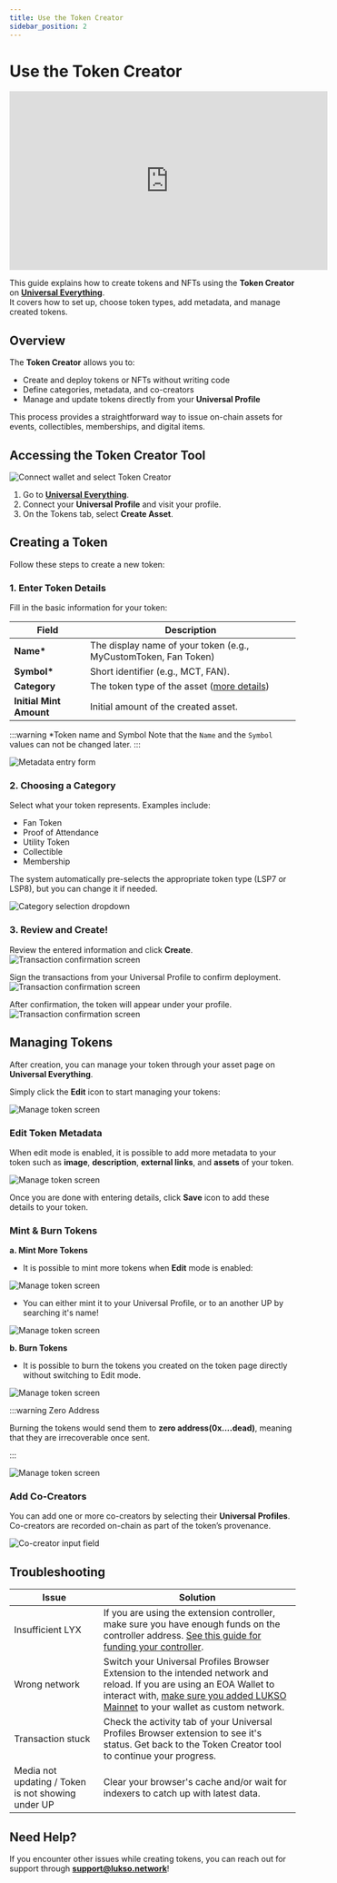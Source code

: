 ```yaml
---
title: Use the Token Creator
sidebar_position: 2
---
```


# Use the Token Creator

<div class="video-container">
<iframe width="560" height="315" src="https://www.youtube.com/embed/wveXdqB0pNk?si=M7bEFMMEfwxtu8uR" title="YouTube video player" frameborder="0" allow="accelerometer; autoplay; clipboard-write; encrypted-media; gyroscope; picture-in-picture; web-share" referrerpolicy="strict-origin-when-cross-origin" allowfullscreen></iframe></div>

This guide explains how to create tokens and NFTs using the **Token Creator** on [**Universal Everything**](https://universaleverything.io/).  
It covers how to set up, choose token types, add metadata, and manage created tokens.

## Overview

The **Token Creator** allows you to:

- Create and deploy tokens or NFTs without writing code
- Define categories, metadata, and co-creators
- Manage and update tokens directly from your **Universal Profile**

This process provides a straightforward way to issue on-chain assets for events, collectibles, memberships, and digital items.

## Accessing the Token Creator Tool

![Connect wallet and select Token Creator](../../../static/img/general/how-to/token-creator/create-asset.png)

1. Go to **[Universal Everything](https://universaleverything.io/)**.
2. Connect your **Universal Profile** and visit your profile.
3. On the Tokens tab, select **Create Asset**.

## Creating a Token

Follow these steps to create a new token:

### 1. Enter Token Details

Fill in the basic information for your token:

| Field                   | Description                                                          |
| ----------------------- | -------------------------------------------------------------------- |
| **Name\***              | The display name of your token (e.g., MyCustomToken, Fan Token)      |
| **Symbol\***            | Short identifier (e.g., MCT, FAN).                                   |
| **Category**            | The token type of the asset ([more details](#2-choosing-a-category)) |
| **Initial Mint Amount** | Initial amount of the created asset.                                 |

:::warning \*Token name and Symbol
Note that the `Name` and the `Symbol` values can not be changed later.
:::

![Metadata entry form](../../../static/img/general/how-to/token-creator/token-details.png)

### 2. Choosing a Category

Select what your token represents. Examples include:

- Fan Token
- Proof of Attendance
- Utility Token
- Collectible
- Membership

The system automatically pre-selects the appropriate token type (LSP7 or LSP8), but you can change it if needed.

![Category selection dropdown](../../../static/img/general/how-to/token-creator/tokentype-cheatsheet.jpg)

### 3. Review and Create!

Review the entered information and click **Create**.
![Transaction confirmation screen](../../../static/img/general/how-to/token-creator/confirm-token-details.png)

Sign the transactions from your Universal Profile to confirm deployment.
![Transaction confirmation screen](../../../static/img/general/how-to/token-creator/transactions-list.png)

After confirmation, the token will appear under your profile.
![Transaction confirmation screen](../../../static/img/general/how-to/token-creator/token-on-profile.png)

## Managing Tokens

After creation, you can manage your token through your asset page on **Universal Everything**.

Simply click the **Edit** icon to start managing your tokens:

![Manage token screen](../../../static/img/general/how-to/token-creator/edit-button-highlight.png)

### Edit Token Metadata

When edit mode is enabled, it is possible to add more metadata to your token such as **image**, **description**, **external links**, and **assets** of your token.

![Manage token screen](../../../static/img/general/how-to/token-creator/save-token-metadata.png)

Once you are done with entering details, click **Save** icon to add these details to your token.

### Mint & Burn Tokens

**a. Mint More Tokens**

- It is possible to mint more tokens when **Edit** mode is enabled:

![Manage token screen](../../../static/img/general/how-to/token-creator/mint-more.png)

- You can either mint it to your Universal Profile, or to an another UP by searching it's name!

![Manage token screen](../../../static/img/general/how-to/token-creator/mint-popup.png)

**b. Burn Tokens**

- It is possible to burn the tokens you created on the token page directly without switching to Edit mode.

![Manage token screen](../../../static/img/general/how-to/token-creator/burn-token.png)

:::warning Zero Address

Burning the tokens would send them to **zero address(0x....dead)**, meaning that they are irrecoverable once sent.

:::

![Manage token screen](../../../static/img/general/how-to/token-creator/burn-popup.png)

### Add Co-Creators

You can add one or more co-creators by selecting their **Universal Profiles**.  
Co-creators are recorded on-chain as part of the token’s provenance.

![Co-creator input field](../../../static/img/general/how-to/token-creator/add-co-creator.png)

## Troubleshooting

| Issue                                              | Solution                                                                                                                                                                                                                                                                                       |
| -------------------------------------------------- | ---------------------------------------------------------------------------------------------------------------------------------------------------------------------------------------------------------------------------------------------------------------------------------------------- |
| Insufficient LYX                                   | If you are using the extension controller, make sure you have enough funds on the controller address. [See this guide for funding your controller](../../Extension/guides/fund-controller.md).                                                                                                 |
| Wrong network                                      | Switch your Universal Profiles Browser Extension to the intended network and reload. If you are using an EOA Wallet to interact with, [make sure you added LUKSO Mainnet](../../general/supported-wallets/wallet-support.md#how-do-i-add-lukso-to-my-wallet) to your wallet as custom network. |
| Transaction stuck                                  | Check the activity tab of your Universal Profiles Browser extension to see it's status. Get back to the Token Creator tool to continue your progress.                                                                                                                                          |
| Media not updating / Token is not showing under UP | Clear your browser's cache and/or wait for indexers to catch up with latest data.                                                                                                                                                                                                              |

## Need Help?

If you encounter other issues while creating tokens, you can reach out for support through **support@lukso.network**!
